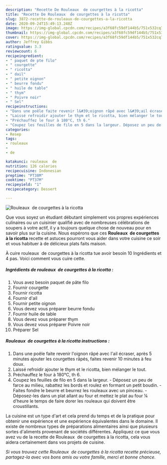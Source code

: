 ```yaml
---
description: "Recette De Rouleaux  de courgettes à la ricotta"
title: "Recette De Rouleaux  de courgettes à la ricotta"
slug: 3872-recette-de-rouleaux-de-courgettes-a-la-ricotta
date: 2020-09-24T15:49:13.248Z
image: https://img-global.cpcdn.com/recipes/a3f68fc59df144b5/751x532cq70/rouleaux-de-courgettes-a-la-ricotta-photo-principale-de-la-recette.jpg
thumbnail: https://img-global.cpcdn.com/recipes/a3f68fc59df144b5/751x532cq70/rouleaux-de-courgettes-a-la-ricotta-photo-principale-de-la-recette.jpg
cover: https://img-global.cpcdn.com/recipes/a3f68fc59df144b5/751x532cq70/rouleaux-de-courgettes-a-la-ricotta-photo-principale-de-la-recette.jpg
author: Jeffrey Gibbs
ratingvalue: 3.3
reviewcount: 6
recipeingredient:
- " paquet de pte filo"
- " courgette"
- " ricotta"
- " dail"
- " petite oignon"
- " beurre fondu"
- " huile de table"
- " thym"
- " Poivre noir"
- " Sel"
recipeinstructions:
- "Dans une poêle faite revenir l&#39;oignon râpé avec l&#39;ail écraser, après 5 minutes ajouter les courgettes râpés, faites revenir 10 minutes à feu doux."
- "Laissé refroidir ajouter le thym et le ricotta, bien mélanger le tout."
- "Préchauffez le four à 180°C, th 6."
- "Coupez les feuilles de filo en 5 dans la largeur. Déposez un peu de farce au milieu, rabattez les bords et roulez en formant un petit boudin. Faites fondre le beurre et beurrez les rouleaux avec un pinceau. Déposez-les dans un plat allant au four et mettez le plat au four ¼ d’heure le temps de faire dorer les rouleaux qui doivent être croustillants."
categories:
- Resep
tags:
- rouleaux
- 
- de

katakunci: rouleaux  de 
nutrition: 126 calories
recipecuisine: Indonesian
preptime: "PT38M"
cooktime: "PT37M"
recipeyield: "1"
recipecategory: Dessert

---
```



![Rouleaux  de courgettes à la ricotta](https://img-global.cpcdn.com/recipes/a3f68fc59df144b5/751x532cq70/rouleaux-de-courgettes-a-la-ricotta-photo-principale-de-la-recette.jpg)

Que vous soyez un étudiant débutant simplement vos propres expériences culinaires ou un cuisinier qualifié avec de nombreuses célébrations de soupers à votre actif, il y a toujours quelque chose de nouveau pour en savoir plus sur la cuisine. Nous espérons que ces <strong> Rouleaux  de courgettes à la ricotta </strong> recette et astuces pourront vous aider dans votre cuisine ce soir et vous habituer à de délicieux plats faits maison.

<!--inarticleads1-->

À cuire rouleaux  de courgettes à la ricotta tue avoir besoin 10 Ingrédients et 4 pas. Voici comment vous cuire cette.

##### Ingrédients de rouleaux  de courgettes à la ricotta :

1. Vous avez besoin  paquet de pâte filo
1. Fournir  courgette
1. Fournir  ricotta
1. Fournir  d&#39;ail
1. Fournir  petite oignon
1. Vous devez vous préparer  beurre fondu
1. Fournir  huile de table
1. Vous devez vous préparer  thym
1. Vous devez vous préparer  Poivre noir
1. Préparer  Sel




<!--inarticleads2-->

##### Rouleaux  de courgettes à la ricotta instructions :

1. Dans une poêle faite revenir l&#39;oignon râpé avec l&#39;ail écraser, après 5 minutes ajouter les courgettes râpés, faites revenir 10 minutes à feu doux.
1. Laissé refroidir ajouter le thym et le ricotta, bien mélanger le tout.
1. Préchauffez le four à 180°C, th 6.
1. Coupez les feuilles de filo en 5 dans la largeur. - Déposez un peu de farce au milieu, rabattez les bords et roulez en formant un petit boudin. - Faites fondre le beurre et beurrez les rouleaux avec un pinceau. - Déposez-les dans un plat allant au four et mettez le plat au four ¼ d’heure le temps de faire dorer les rouleaux qui doivent être croustillants.




<!--inarticleads1-->

<p>
La cuisine est un type d'art et cela prend du temps et de la pratique pour obtenir une expérience et une expérience équivalentes dans le domaine. Il existe de nombreux types de préparations alimentaires ainsi que plusieurs sortes d'aliments provenant de sociétés différentes. Appliquez ce que vous avez vu de la recette de Rouleaux  de courgettes à la ricotta, cela vous aidera certainement dans vos projets de cuisine.
</p>

<p>
<i>Si vous trouvez cette Rouleaux  de courgettes à la ricotta recette précieuse, partagez-la avec vos bons amis ou votre famille, merci et bonne chance.</i>
</p>
